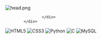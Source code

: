 ![head.png](https://media.giphy.com/media/fnHxKEjgaW6Xe/giphy.gif)
<head>
  
  <link href="style.css" rel="StyleSheet">
  
</head>

<body>
            <div class="div">
                    <div class="main">
                        
                    </div>
            </div>
  
![HTML5](https://img.shields.io/badge/-HTML5-%23E44D27?style=flat-square&logo=html5&logoColor=ffffff)
![CSS3](https://img.shields.io/badge/-CSS3-%231572B6?style=flat-square&logo=css3)
![Python](https://img.shields.io/badge/-Python-black?style=flat-square&logo=Python)
![C](https://img.shields.io/badge/-C-00599C?style=flat-square&logo=c)
![MySQL](https://img.shields.io/badge/-MySQL-black?style=flat-square&logo=mysql)

</body>
